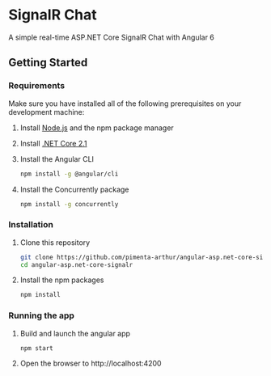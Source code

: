 # SignalR Chat

A simple real-time ASP.NET Core SignalR Chat with Angular 6

## Getting Started

### Requirements

Make sure you have installed all of the following prerequisites on your development machine:

1. Install [Node.js](https://nodejs.org/en/) and the npm package manager
2. Install [.NET Core 2.1](https://www.microsoft.com/net/download)
3. Install the Angular CLI

    ```bash
    npm install -g @angular/cli
    ```
    
4. Install the Concurrently package

    ```bash
    npm install -g concurrently
    ```

### Installation
1. Clone this repository

    ```bash
    git clone https://github.com/pimenta-arthur/angular-asp.net-core-signalr.git
    cd angular-asp.net-core-signalr
    ```

1. Install the npm packages

    ```bash
    npm install
    ```

### Running the app

1. Build and launch the angular app

    ``` bash
    npm start
    ```

2. Open the browser to http://localhost:4200
